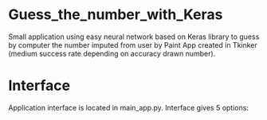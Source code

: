 # Guess_the_number_with_Keras
Small application using easy neural network based on Keras library to guess by computer the number imputed from user by Paint App created in Tkinker (medium success rate depending on accuracy drawn number).

# Interface
Application interface is located in main_app.py. Interface gives 5 options:
